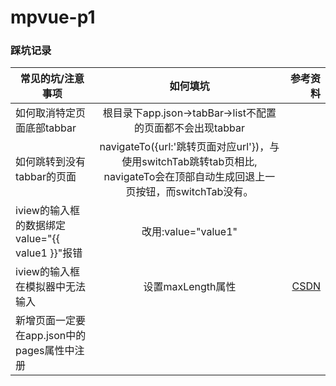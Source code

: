 # mpvue-p1

### 踩坑记录
常见的坑/注意事项|如何填坑|参考资料
---|:--:|---:
如何取消特定页面底部tabbar|根目录下app.json->tabBar->list不配置的页面都不会出现tabbar
如何跳转到没有tabbar的页面|navigateTo({url:'跳转页面对应url'})，与使用switchTab跳转tab页相比, navigateTo会在顶部自动生成回退上一页按钮，而switchTab没有。 
iview的输入框的数据绑定value="{{ value1 }}"报错|改用:value="value1"|
iview的输入框在模拟器中无法输入|设置maxLength属性|[CSDN](https://blog.csdn.net/qq_36761787/article/details/87265300#commentBox)
新增页面一定要在app.json中的pages属性中注册||
